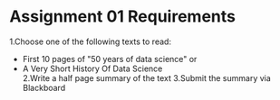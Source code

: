# Assignment 01 Requirements

1.Choose one of the following texts to read:
- First 10 pages of "50 years of data science"
or
- A Very Short History Of Data Science  
2.Write a half page summary of the text
3.Submit the summary via Blackboard
